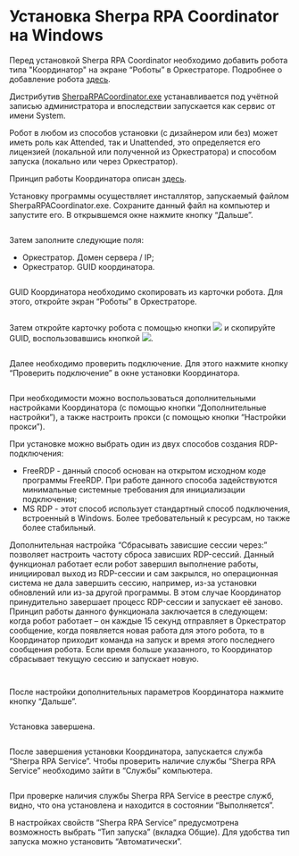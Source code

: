 # Установка Sherpa RPA Coordinator на Windows

Перед установкой Sherpa RPA Coordinator необходимо добавить робота типа "Координатор" на экране “Роботы” в Оркестраторе. Подробнее о добавление робота [здесь](../../rabota-v-sherpa-orchestrator/nachalo-raboty-v-sherpa-orchestrator/dobavlenie-robota-v-orkestratore.md).

Дистрибутив [SherpaRPACoordinator.exe](https://sherparpa.ru/downloads/SherpaRPACoordinator.exe) устанавливается под учётной записью администратора и впоследствии запускается как сервис от имени System.

Робот в любом из способов установки (с дизайнером или без) может иметь роль как Attended, так и Unattended, это определяется его лицензией (локальной или полученной из Оркестратора) и способом запуска (локально или через Оркестратор).

Принцип работы Координатора описан [здесь](../../rabota-v-sherpa-orchestrator/nachalo-raboty-v-sherpa-orchestrator/principy-raboty-raznykh-tipov-robotov-v-orkestratore.md#princip-raboty-koordinatora-unattended-robotov).

Установку программы осуществляет инсталлятор, запускаемый файлом  SherpaRPACoordinator.exe. Сохраните данный файл на компьютер и запустите его. В открывшемся окне нажмите кнопку “Дальше”.

<figure><img src="https://lh7-rt.googleusercontent.com/docsz/AD_4nXe2nq4k-zdE0oS7NExb-BPGqqliRt0hOCyZK7EspS0sCwrMtBwWLr5yV5Kd5TY8-r_KP4XVdy5iEoCUa8KuhGvBF3xLnqBsiTCURvQvmImfDzaRFKhDv7xzOEikfEjKeDSczwQIrCSBu1lbddbMIlkOhsM?key=3MRkwEGP2PExxw6V8tqLDLtA" alt=""><figcaption></figcaption></figure>

Затем заполните следующие поля:

* Оркестратор. Домен сервера / IP;
* Оркестратор. GUID координатора.

<figure><img src="https://lh7-rt.googleusercontent.com/docsz/AD_4nXd5pEcCsPNNc7E7B7k8nG27yw0uGOqmQUsHqrarbcdYxWnTnH4gJl8pGSNrniHo3T3qdrnYhV8IhB-wWBZkUOZfaiHdaSf8qNcKmeIeqvLCOEieJOKzb49ECN4vy5HNx1nDTDZM_28jqcyiJy09FOJNoMzp?key=3MRkwEGP2PExxw6V8tqLDLtA" alt=""><figcaption></figcaption></figure>

GUID Координатора необходимо скопировать из карточки робота. Для этого, откройте экран “Роботы” в Оркестраторе.

<figure><img src="https://lh7-rt.googleusercontent.com/docsz/AD_4nXcOr0DBr3JOZEAqm-MMlgoaLN1KwHtlhwYozzbo8zyIZn0bkEiaSO2SZaIy22zm3TSOOxt_IkLXv_W0ALIMHG37SBdgvQm2WdqaUPtw6h6PeVnrLz_zhkVpP-dp6KnOa1mcuSUl8y6KwhvUABacwTCP87so?key=3MRkwEGP2PExxw6V8tqLDLtA" alt=""><figcaption></figcaption></figure>

&#x20;Затем откройте карточку робота с помощью кнопки ![](https://lh7-rt.googleusercontent.com/docsz/AD_4nXe4RYBp6hfz40ITJp2lbypLg33C1hgWIFENNtKzuTGvFufJq6hDQ7j0KG50IrtAHp2fXKl92vEpeKCUtYjj5DkHGzLXBOns_K5ztjvKP3EPQZkY1rGryU_zuzSRqIlrSKZWHcRXWbfYoRPW8EBdWDqWSTRa?key=3MRkwEGP2PExxw6V8tqLDLtA) и скопируйте GUID, воспользовавшись кнопкой ![](https://lh7-rt.googleusercontent.com/docsz/AD_4nXch2Fyf_GHfkE8oVu8BAGdJIcRCZYsRp_zbaskJRRNItLDa7vuFpNWdSfVgQtyzKHjo9wppm29qDSKXv6nKJ053oZOeL4mo_1xPfhJn7Bwp4u_E0ew_XNPCO6B2HeT3PfYfiqOmLlTcyQax8i_nWiJegD8c?key=3MRkwEGP2PExxw6V8tqLDLtA).

<figure><img src="https://lh7-rt.googleusercontent.com/docsz/AD_4nXfEqpa66waHAW81SAQuRzNBIyyfx7feiMlDkQFy64dvgfjoRTmQjSO7Y3En-_pgdrdKgg91U2aGYorEWFK2I0j1dclm0inD4j-mmgkM8gIFgdcmkViEQurFHTd_CROaMrRlBP4IIYTrQjtd53CuyS9UqQTz?key=3MRkwEGP2PExxw6V8tqLDLtA" alt=""><figcaption></figcaption></figure>

Далее необходимо проверить подключение. Для этого нажмите кнопку “Проверить подключение” в окне установки Координатора.&#x20;

<figure><img src="https://lh7-rt.googleusercontent.com/docsz/AD_4nXdtIla51RBvhSumaIw5q7cUfjawvCCubV2TzDlUGDjWgU8-1ktug0iwsFXOUpSxg5ghxae4c2J38-JoLCP_FqGbd1FBgAgLQujlLxKCxW4H3b6MObT4R_EGNjOjbMSzNBTCLNq1S72umMZwdmQjHda2CZ8?key=3MRkwEGP2PExxw6V8tqLDLtA" alt=""><figcaption></figcaption></figure>

При необходимости можно воспользоваться дополнительными настройками Координатора (с помощью кнопки “Дополнительные настройки”), а также настроить прокси (с помощью кнопки “Настройки прокси”).

При установке можно выбрать один из двух способов создания RDP-подключения:

* FreeRDP - данный способ основан на открытом исходном коде программы FreeRDP. При работе данного способа задействуются минимальные системные требования для инициализации подключения;
* MS RDP - этот способ использует стандартный способ подключения, встроенный в Windows. Более требовательный к ресурсам, но также более стабильный.

Дополнительная настройка  “Сбрасывать зависшие сессии через:” позволяет настроить частоту сброса зависших RDP-сессий. Данный функционал работает если робот завершил выполнение работы, инициировал выход из RDP-сессии и сам закрылся, но операционная система не дала завершить сессию, например,  из-за установки обновлений или из-за другой программы. В этом случае Координатор принудительно завершает процесс RDP-сессии и запускает её заново. Принцип работы данного  функционала заключается в следующем: когда робот работает – он каждые 15 секунд отправляет в Оркестратор сообщение, когда появляется новая работа для этого робота, то в Координатор приходит команда на запуск и время этого последнего сообщения робота. Если время больше указанного, то Координатор сбрасывает текущую сессию и запускает новую.

<figure><img src="https://lh7-rt.googleusercontent.com/docsz/AD_4nXeDTiEUxl4OiF__IDS747eYjtibvkIvwMfumwR4dtrXo7HELArCkz3H0yAn_oSCCRYEvWUPG_xtjwEIPHSP3SeXU92OqnOLW5V-klhv4LHzdpyml_5g_fgC_BsD_PzREZw38oR7thkT-MiLhWFLfiO5-IWI?key=3MRkwEGP2PExxw6V8tqLDLtA" alt=""><figcaption></figcaption></figure>

<figure><img src="https://lh7-rt.googleusercontent.com/docsz/AD_4nXePNy3XLipdxZWLequG8nmSAg40TVAV5q8YIghhuZmYCC5Ipf89MwYUqRHkHKWwuXaYajaeRFgup9Gw4hHs6Xr75o9KnMbjV4t4TppnG5b1zmz0qI5N6O32kzw30wpHr09a69nd70jF4z5O5rNxiXE6j3ih?key=3MRkwEGP2PExxw6V8tqLDLtA" alt=""><figcaption></figcaption></figure>

После настройки дополнительных параметров Координатора нажмите кнопку “Дальше”.

<figure><img src="https://lh7-rt.googleusercontent.com/docsz/AD_4nXfjRT7tPdYvGhEZb971E1bktaEL6Z7as6prvC54C7_rHzgSxyCqnWXJiXRFZJCRVoDEW1nx373nOwS2FfJ6snK5Aovs2Tw8YdODSWPFcox1EoGbSPFKHyi_wSMuUulTtljfoZHHU2C1-OerbIWO4SWmwiPH?key=3MRkwEGP2PExxw6V8tqLDLtA" alt=""><figcaption></figcaption></figure>

Установка завершена.

<figure><img src="https://lh7-rt.googleusercontent.com/docsz/AD_4nXfqr35hsCncIJtCMTVhptl18AYkL_AynlnA130A6UXusVd3wvt0Q8yUQCi8Gt_SVOMWlM2JEty85hBHXTL8IWqxkYegMqGP0WH_vTjqc18CrzQgho0e4dBxg17K2-4RDXVQ4xi7zr06qMv8UbOZPmAphVeX?key=3MRkwEGP2PExxw6V8tqLDLtA" alt=""><figcaption></figcaption></figure>

После завершения установки Координатора, запускается служба “Sherpa RPA Service”. Чтобы проверить наличие службы “Sherpa RPA Service” необходимо зайти в “Службы” компьютера.&#x20;

<figure><img src="https://lh7-rt.googleusercontent.com/docsz/AD_4nXdlkK9Eu1pYLLkBKRXq1F1mJNzaNUGh_JUM7iF-76T9HJUNDtIcBHCPbfv4-6O1RXlNyEgcff4drorkpXJttqBkSqdJkWtsItyHPIvTFCjMLo7mG2ldDnU3XNMXlSaXTpE_RmAIY3BsMk0FQF6RiMIN7Ynk?key=3MRkwEGP2PExxw6V8tqLDLtA" alt=""><figcaption></figcaption></figure>

При проверке наличия службы Sherpa RPA Service в реестре служб, видно, что она установлена и находится в состоянии “Выполняется”.

В настройках свойств “Sherpa RPA Service” предусмотрена возможность выбрать “Тип запуска” (вкладка Общие). Для удобства тип запуска можно установить “Автоматически”.

<figure><img src="https://lh7-rt.googleusercontent.com/docsz/AD_4nXfdv6tgaxn4YiuTs9NfriSRXUfJ_O5AaQS3FcFUIyofSMiq8BZL_jpz23J--uX6ePTzXDbzQ5Bl2zqQEtQIPn7BDGLCn9p5lUvhIe_rfwkyGSABknM8xv_UuctSSPhDnniNGyT2Y5C6kj6HSjepbegj-JzK?key=3MRkwEGP2PExxw6V8tqLDLtA" alt=""><figcaption></figcaption></figure>
